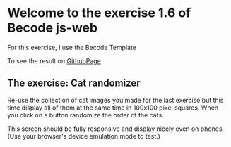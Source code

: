 
# Welcome to the exercise 1.6 of Becode js-web

For this exercise, I use the Becode Template

To see the result on [GithubPage](https://nadtr.github.io/js-web-1.6/)



## The exercise:  **Cat randomizer**
Re-use the collection of cat images you made for the last exercise but this time display all of them at the same time in 100x100 pixel squares. When you click on a button randomize the order of the cats.

This screen should be fully responsive and display nicely even on phones. (Use your browser's device emulation mode to test.)
